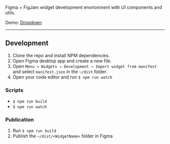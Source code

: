 Figma + FigJam widget development environment with UI components and utils.

Demo: [Dropdown](https://www.figma.com/community/)

---

## Development

1. Clone the repo and install NPM dependencies.
2. Open Figma desktop app and create a new file.
3. Open `Menu → Widgets → Development → Import widget from manifest` and select `manifest.json` in the `~/dist` folder.
4. Open your code editor and run `$ npm run watch`

### Scripts

- `$ npm run build`
- `$ npm run watch`

### Publication

1. Run `$ npm run build`
2. Publish the `~/dist/<WidgetName>` folder in Figma 
